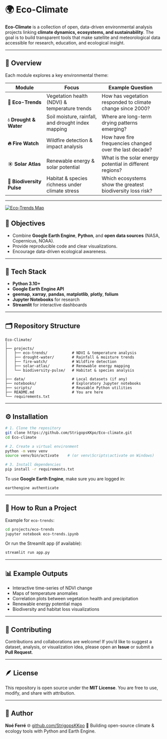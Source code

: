 # 🌍 Eco-Climate

**Eco-Climate** is a collection of open, data-driven environmental analysis projects linking **climate dynamics, ecosystems, and sustainability**.
The goal is to build transparent tools that make satellite and meteorological data accessible for research, education, and ecological insight.

---

## 🔬 Overview

Each module explores a key environmental theme:

| Module                    | Focus                                              | Example Question                                           |
| ------------------------- | -------------------------------------------------- | ---------------------------------------------------------- |
| **🌿 Eco-Trends**         | Vegetation health (NDVI) & temperature trends      | How has vegetation responded to climate change since 2000? |
| **💧 Drought & Water**    | Soil moisture, rainfall, and drought index mapping | Where are long-term drying patterns emerging?              |
| **🔥 Fire Watch**         | Wildfire detection & impact analysis               | How have fire frequencies changed over the last decade?    |
| **☀️ Solar Atlas**        | Renewable energy & solar potential                 | What is the solar energy potential in different regions?   |
| **🦋 Biodiversity Pulse** | Habitat & species richness under climate stress    | Which ecosystems show the greatest biodiversity loss risk? |

---

[![Eco-Trends Map](https://img.shields.io/badge/View-Eco%20Trends%20Map-green)](https://StrigopsKKpo.github.io/eco-climate/eco_trend_map.html)

## 🧭 Objectives

* Combine **Google Earth Engine**, **Python**, and **open data sources** (NASA, Copernicus, NOAA).
* Provide reproducible code and clear visualizations.
* Encourage data-driven ecological awareness.

---

## 🧰 Tech Stack

* **Python 3.10+**
* **Google Earth Engine API**
* **geemap**, **xarray**, **pandas**, **matplotlib**, **plotly**, **folium**
* **Jupyter Notebooks** for research
* **Streamlit** for interactive dashboards

---

## 🗂️ Repository Structure

```
Eco-Climate/
│
├── projects/
│   ├── eco-trends/           # NDVI & temperature analysis
│   ├── drought-water/        # Rainfall & moisture trends
│   ├── fire-watch/           # Wildfire detection
│   ├── solar-atlas/          # Renewable energy mapping
│   └── biodiversity-pulse/   # Habitat & species analysis
│
├── data/                     # Local datasets (if any)
├── notebooks/                # Exploratory Jupyter notebooks
├── scripts/                  # Reusable Python utilities
├── README.md                 # You are here
└── requirements.txt
```

---

## ⚙️ Installation

```bash
# 1. Clone the repository
git clone https://github.com/StrigopsKKpo/Eco-climate.git
cd Eco-climate

# 2. Create a virtual environment
python -m venv venv
source venv/bin/activate    # (or venv\Scripts\activate on Windows)

# 3. Install dependencies
pip install -r requirements.txt
```

To use **Google Earth Engine**, make sure you are logged in:

```bash
earthengine authenticate
```

---

## 🧪 How to Run a Project

Example for `eco-trends`:

```bash
cd projects/eco-trends
jupyter notebook eco-trends.ipynb
```

Or run the Streamlit app (if available):

```bash
streamlit run app.py
```

---

## 📊 Example Outputs

* Interactive time-series of NDVI change
* Maps of temperature anomalies
* Correlation plots between vegetation health and precipitation
* Renewable energy potential maps
* Biodiversity and habitat loss visualizations

---

## 🤝 Contributing

Contributions and collaborations are welcome!
If you’d like to suggest a dataset, analysis, or visualization idea, please open an **Issue** or submit a **Pull Request**.

---

## 🪶 License

This repository is open source under the **MIT License**.
You are free to use, modify, and share with attribution.

---

## 👤 Author

**Noé Ferré**
🌐 [github.com/StrigopsKKpo](https://github.com/StrigopsKKpo)
💬 Building open-source climate & ecology tools with Python and Earth Engine.
